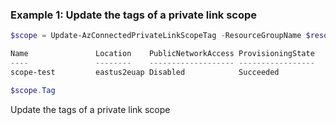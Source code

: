 ### Example 1: Update the tags of a private link scope
```powershell
$scope = Update-AzConnectedPrivateLinkScopeTag -ResourceGroupName $resourceGroupName -ScopeName $scopeName -Tag $tags2

Name               Location    PublicNetworkAccess ProvisioningState
----               --------    ------------------- -----------------
scope-test         eastus2euap Disabled            Succeeded

$scope.Tag
```

Update the tags of a private link scope